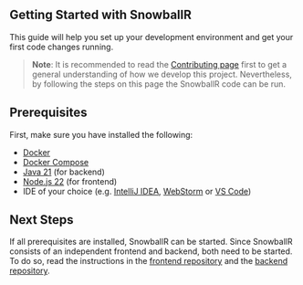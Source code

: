 ## Getting Started with SnowballR

This guide will help you set up your development environment and get your first code changes running.

>**Note**: It is recommended to read the [Contributing page](https://github.com/SE-UUlm/snowballr/wiki/Contributing)
> first to get a general understanding of how we develop this project. Nevertheless, by following the steps on this page
> the SnowballR code can be run.

## Prerequisites

First, make sure you have installed the following:

- [Docker](https://www.docker.com/get-started/)
- [Docker Compose](https://docs.docker.com/compose/install/)
- [Java 21](https://adoptium.net/) (for backend)
- [Node.js 22](https://nodejs.org/en) (for frontend)
- IDE of your choice (e.g. [IntelliJ IDEA](https://www.jetbrains.com/idea/download/),
  [WebStorm](https://www.jetbrains.com/webstorm/download/) or [VS Code](https://code.visualstudio.com/download))

## Next Steps

If all prerequisites are installed, SnowballR can be started. Since SnowballR consists of an independent frontend and
backend, both need to be started. To do so, read the instructions in the
[frontend repository](https://github.com/SE-UUlm/snowballr-frontend) and the
[backend repository](https://github.com/SE-UUlm/snowballr-backend).
